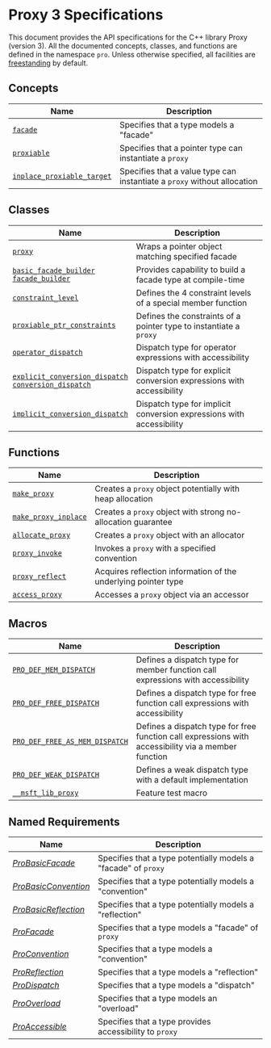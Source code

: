 # Proxy 3 Specifications

This document provides the API specifications for the C++ library Proxy (version 3). All the documented concepts, classes, and functions are defined in the namespace `pro`. Unless otherwise specified, all facilities are [freestanding](https://en.cppreference.com/w/cpp/freestanding) by default.

## Concepts

| Name                                                      | Description                                                  |
| --------------------------------------------------------- | ------------------------------------------------------------ |
| [`facade`](facade.md)                                     | Specifies that a type models a "facade"                      |
| [`proxiable`](proxiable.md)                               | Specifies that a pointer type can instantiate a `proxy`      |
| [`inplace_proxiable_target`](inplace_proxiable_target.md) | Specifies that a value type can instantiate a `proxy` without allocation |

## Classes

| Name                                                         | Description                                                  |
| ------------------------------------------------------------ | ------------------------------------------------------------ |
| [`proxy`](proxy.md)                                          | Wraps a pointer object matching specified facade             |
| [`basic_facade_builder`<br />`facade_builder`](basic_facade_builder.md) | Provides capability to build a facade type at compile-time   |
| [`constraint_level`](constraint_level.md)                    | Defines the 4 constraint levels of a special member function |
| [`proxiable_ptr_constraints`](proxiable_ptr_constraints.md)  | Defines the constraints of a pointer type to instantiate a `proxy` |
| [`operator_dispatch`](operator_dispatch.md)                  | Dispatch type for operator expressions with accessibility    |
| [`explicit_conversion_dispatch`<br />`conversion_dispatch`](explicit_conversion_dispatch.md) | Dispatch type for explicit conversion expressions with accessibility |
| [`implicit_conversion_dispatch`](implicit_conversion_dispatch.md) | Dispatch type for implicit conversion expressions with accessibility |

## Functions

| Name                                          | Description                                                  |
| --------------------------------------------- | ------------------------------------------------------------ |
| [`make_proxy`](make_proxy.md)                 | Creates a `proxy` object potentially with heap allocation    |
| [`make_proxy_inplace`](make_proxy_inplace.md) | Creates a `proxy` object with strong no-allocation guarantee |
| [`allocate_proxy`](allocate_proxy.md)         | Creates a `proxy` object with an allocator                   |
| [`proxy_invoke`](proxy_invoke.md)             | Invokes a `proxy` with a specified convention                |
| [`proxy_reflect`](proxy_reflect.md)           | Acquires reflection information of the underlying pointer type |
| [`access_proxy`](access_proxy.md)             | Accesses a `proxy` object via an accessor                    |

## Macros

| Name                                                         | Description                                                  |
| ------------------------------------------------------------ | ------------------------------------------------------------ |
| [`PRO_DEF_MEM_DISPATCH`](PRO_DEF_MEM_DISPATCH.md)            | Defines a dispatch type for member function call expressions with accessibility |
| [`PRO_DEF_FREE_DISPATCH`](PRO_DEF_FREE_DISPATCH.md)          | Defines a dispatch type for free function call expressions with accessibility |
| [`PRO_DEF_FREE_AS_MEM_DISPATCH`](PRO_DEF_FREE_AS_MEM_DISPATCH.md) | Defines a dispatch type for free function call expressions with accessibility via a member function |
| [`PRO_DEF_WEAK_DISPATCH`](PRO_DEF_WEAK_DISPATCH.md)          | Defines a weak dispatch type with a default implementation   |
| [`__msft_lib_proxy`](msft_lib_proxy.md)                      | Feature test macro                                           |

## Named Requirements

| Name                                          | Description                                                  |
| --------------------------------------------- | ------------------------------------------------------------ |
| [*ProBasicFacade*](ProBasicFacade.md)         | Specifies that a type potentially models a "facade" of `proxy` |
| [*ProBasicConvention*](ProBasicConvention.md) | Specifies that a type potentially models a "convention"      |
| [*ProBasicReflection*](ProBasicReflection.md) | Specifies that a type potentially models a "reflection"      |
| [*ProFacade*](ProFacade.md)                   | Specifies that a type models a "facade" of `proxy`           |
| [*ProConvention*](ProConvention.md)           | Specifies that a type models a "convention"                  |
| [*ProReflection*](ProReflection.md)           | Specifies that a type models a "reflection"                  |
| [*ProDispatch*](ProDispatch.md)               | Specifies that a type models a "dispatch"                    |
| [*ProOverload*](ProOverload.md)               | Specifies that a type models an "overload"                   |
| [*ProAccessible*](ProAccessible.md)           | Specifies that a type provides accessibility to `proxy`      |
